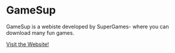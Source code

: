 # GameSup

GameSup is a webiste developed by SuperGames- where you can download many fun games.

[Visit the Website!](https://gamesupd.github.io)








